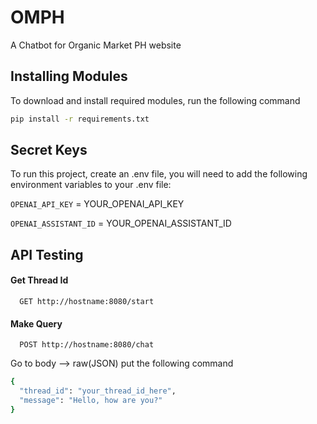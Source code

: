 
# OMPH

A Chatbot for Organic Market PH website


## Installing Modules

To download and install required modules, run the following command

```bash
pip install -r requirements.txt
```


## Secret Keys

To run this project, create an .env file, you will need to add the following environment variables to your .env file:

`OPENAI_API_KEY` = YOUR_OPENAI_API_KEY

`OPENAI_ASSISTANT_ID` = YOUR_OPENAI_ASSISTANT_ID



## API Testing

#### Get Thread Id

```http
  GET http://hostname:8080/start
```


#### Make Query

```http
  POST http://hostname:8080/chat
```

Go to body --> raw(JSON) put the following command

```bash
{
  "thread_id": "your_thread_id_here",
  "message": "Hello, how are you?"
}

```


